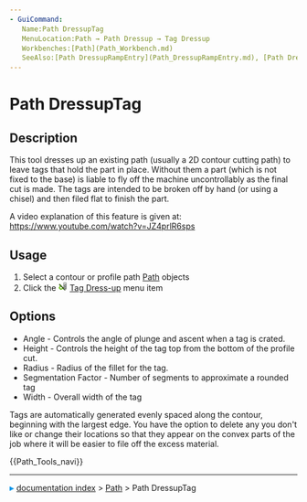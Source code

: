 ```yaml
---
- GuiCommand:
   Name:Path DressupTag
   MenuLocation:Path → Path Dressup → Tag Dressup
   Workbenches:[Path](Path_Workbench.md)
   SeeAlso:[Path DressupRampEntry](Path_DressupRampEntry.md), [Path DressupDogbone](Path_DressupDogbone.md), [Path DressupDragKnife](Path_DressupDragKnife.md)
---
```


# Path DressupTag

## Description

This tool dresses up an existing path (usually a 2D contour cutting path) to leave tags that hold the part in place. Without them a part (which is not fixed to the base) is liable to fly off the machine uncontrollably as the final cut is made. The tags are intended to be broken off by hand (or using a chisel) and then filed flat to finish the part.

A video explanation of this feature is given at: <https://www.youtube.com/watch?v=JZ4prlR6sps>

## Usage

1.  Select a contour or profile path [Path](Path_Workbench.md) objects
2.  Click the <img alt="" src=images/Path_DressupTag.svg  style="width:16px;"> [Tag Dress-up](Path_DressupTag.md) menu item

## Options

-   Angle - Controls the angle of plunge and ascent when a tag is crated.
-   Height - Controls the height of the tag top from the bottom of the profile cut.
-   Radius - Radius of the fillet for the tag.
-   Segmentation Factor - Number of segments to approximate a rounded tag
-   Width - Overall width of the tag

Tags are automatically generated evenly spaced along the contour, beginning with the largest edge. You have the option to delete any you don\'t like or change their locations so that they appear on the convex parts of the job where it will be easier to file off the excess material.




 {{Path_Tools_navi}}



---
![](images/Right_arrow.png) [documentation index](../README.md) > [Path](Path_Workbench.md) > Path DressupTag

